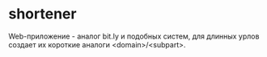 # shortener
Web-приложение - аналог bit.ly и подобных систем, для длинных урлов создает их короткие аналоги &lt;domain>/&lt;subpart>.
